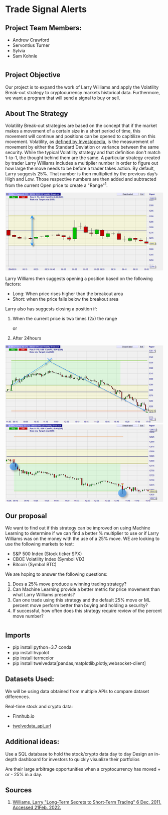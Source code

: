 # **Trade Signal Alerts**

## Project Team Members:
- Andrew Crawford
- Servontius Turner
- Sylvia 
- Sam Kohnle

#

## Project Objective  


Our project is to expand the work of Larry Williams and apply the Volatility Break-out strategy to cryptocurrency markets historical data. Furthermore, we want a program that will send a signal to buy or sell. 


## About The Strategy

Volatility Break-out strategies are based on the concept that if the market makes a movement of a certain size in a short period of time, this movement will continue and positions can be opened to capitilize on this movement. Volatility, as [defined by Investopedia](https://www.investopedia.com/terms/v/volatility.asp), is the measurement of movement by either the Standard Deviation or variance between the same security. While the typical Volatility strategy and that definition don't match 1-to-1, the thought behind them are the same. A particular strategy created by trader Larry Williams includes a multiplier number in order to figure out how large the move needs to be before a trader takes action. By default, Larry suggests 25%. That number is then multiplied by the previous day’s High and Low. Those respective numbers are then added and subtracted from the current Open price to create a "Range"<sup>1</sup>.

![Larry Williams Range](./images/LW_range.png)

Larry Williams then suggests opening a position based on the following factors:

- Long: When price rises higher than the breakout area
- Short: when the price falls below the breakout area

Larry also has suggests closing a position if:

1. When the current price is two times (2x) the range

	or

2. After 24hours

![Take Profit - Long Entry](./images/LW_Long_TP.png)
![Take Profit - short Entry](./images/LW_Short_TP.png)


## Our proposal
We want to find out if this strategy can be improved on using Machine Learning to determine if we can find a better % multiplier to use or if Larry Williams was on the money with the use of a 25% move. WE are looking to use the following markets to test:

- S&P 500 Index (Stock ticker SPX)
- CBOE Volatility Index (Symbol VIX)
- Bitcoin (Symbol BTC)

We are hoping to answer the following questions:

1. Does a 25% move produce a winning trading strategy?
2. Can Machine Learning provide a better metric for price movement than what Larry Williams presents?
3. Can one trade using this strategy and the default 25% move or ML percent move perform better than buying and holding a security?
4. If successful, how often does this strategy require review of the percent move number?


#

## Imports
- pip install python=3.7 conda
- pip install hvpolot
- pip install termcolor
- pip install twelvedata[pandas,matplotlib,plotly,websocket-client]


## Datasets Used:
We will be using data obtained from multiple APIs to compare dataset differences. 

Real-time stock and crypto data:
- Finnhub.io

- [twelvedata_api_url](https://api.twelvedata.com/time_series?symbol={symbol}&interval=1day&outputsize=5000&apikey={api_key})



## Additional ideas:

Use a SQL database to hold the stock/crypto data day to day
Design an in-depth dashboard for investors to quickly visualize their portfolios

Are their large arbitrage opportunities when a cryptocurrency has moved + or - 25% in a day.


## Sources
1. [Williams, Larry "Long-Term Secrets to Short-Term Trading" 6 Dec. 2011. Accessed 21Feb. 2022.](https://www.amazon.com/Long-Term-Secrets-Short-Term-Trading-Williams/dp/0470915730/ref=sr_1_2?keywords=long+term+secrets+to+short+term+trading+by+larry+williams&qid=1645494049&sprefix=short+term+sec%2Caps%2C117&sr=8-2)